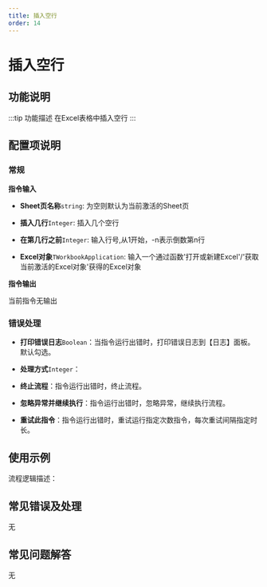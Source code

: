 ```yaml
---
title: 插入空行
order: 14
---
```


# 插入空行

## 功能说明

:::tip 功能描述
在Excel表格中插入空行
:::

## 配置项说明

### 常规

**指令输入**

- **Sheet页名称**`string`: 为空则默认为当前激活的Sheet页

- **插入几行**`Integer`: 插入几个空行

- **在第几行之前**`Integer`: 输入行号,从1开始，-n表示倒数第n行

- **Excel对象**`TWorkbookApplication`: 输入一个通过函数'打开或新建Excel'/'获取当前激活的Excel对象'获得的Excel对象


**指令输出**

当前指令无输出

### 错误处理

- **打印错误日志**`Boolean`：当指令运行出错时，打印错误日志到【日志】面板。默认勾选。

- **处理方式**`Integer`：

 - **终止流程**：指令运行出错时，终止流程。

 - **忽略异常并继续执行**：指令运行出错时，忽略异常，继续执行流程。

 - **重试此指令**：指令运行出错时，重试运行指定次数指令，每次重试间隔指定时长。

## 使用示例

流程逻辑描述：

## 常见错误及处理

无

## 常见问题解答

无

